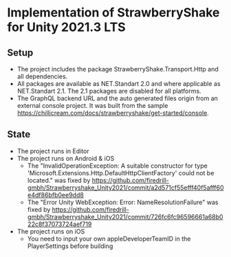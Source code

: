 # Implementation of StrawberryShake for Unity 2021.3 LTS
## Setup
- The project includes the package StrawberryShake.Transport.Http and
  all dependencies.
- All packages are available as NET.Standart 2.0 and where applicable
  as NET.Standart 2.1. The 2.1 packages are disabled for all platforms.
- The GraphQL backend URL and the auto generated files origin from
  an external console project. It was built from the sample
  https://chillicream.com/docs/strawberryshake/get-started/console.
## State
- The project runs in Editor
- The project runs on Android & iOS
  - The "InvalidOperationException: A suitable constructor for type 'Microsoft.Extensions.Http.DefaultHttpClientFactory' could not be located." was fixed by https://github.com/firedrill-gmbh/Strawberryshake_Unity2021/commit/a2d571cf55efff40f5afff60e4df86bfb0ee9dd8
  - The "Error Unity WebException: Error: NameResolutionFailure" was fixed by https://github.com/firedrill-gmbh/Strawberryshake_Unity2021/commit/726fc6fc96596661a68b022c8f37073724aef719
- The project runs on iOS
  - You need to input your own appleDeveloperTeamID in the PlayerSettings before building
